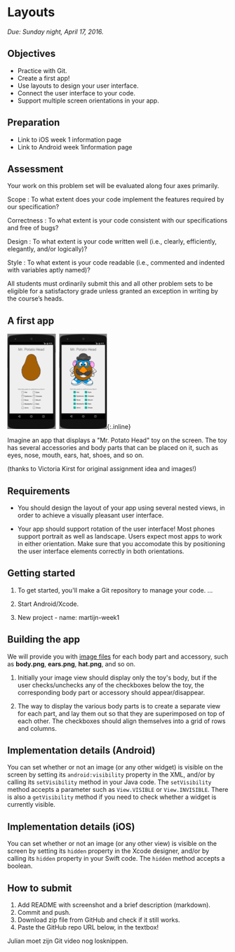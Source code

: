 # Layouts

*Due: Sunday night, April 17, 2016.*

## Objectives

- Practice with Git.
- Create a first app!
- Use layouts to design your user interface.
- Connect the user interface to your code.
- Support multiple screen orientations in your app.

## Preparation

- Link to iOS week 1 information page
- Link to Android week 1information page

## Assessment

Your work on this problem set will be evaluated along four axes primarily.

Scope
: To what extent does your code implement the features required by our specification?

Correctness
: To what extent is your code consistent with our specifications and free of bugs?

Design
: To what extent is your code written well (i.e., clearly, efficiently, elegantly, and/or logically)?

Style
: To what extent is your code readable (i.e., commented and indented with variables aptly named)?

All students must ordinarily submit this and all other problem sets to be eligible for a satisfactory grade unless granted an exception in writing by the course’s heads.

## A first app

![Screenshot of Mr. Potato Head](potato.png){:.inline}

Imagine an app that displays a "Mr. Potato Head" toy on the screen. The toy has several accessories and body parts that can be placed on it, such as eyes, nose, mouth, ears, hat, shoes, and so on.

(thanks to Victoria Kirst for original assignment idea and images!)

## Requirements

- You should design the layout of your app using several nested views, in order to achieve a visually pleasant user interface.

- Your app should support rotation of the user interface! Most phones support portrait as well as landscape. Users expect most apps to work in either orientation. Make sure that you accomodate this by positioning the user interface elements correctly in both orientations.

## Getting started

1. To get started, you'll make a Git repository to manage your code. ...

2. Start Android/Xcode.

3. New project - name: martijn-week1


## Building the app

We will provide you with [image files](mr-potato-head-images.zip) for each body part and accessory, such as **body.png**, **ears.png**, **hat.png**, and so on.

1. Initially your image view should display only the toy's body, but if the user checks/unchecks any of the checkboxes below the toy, the corresponding body part or accessory should appear/disappear.

2. The way to display the various body parts is to create a separate view for each part, and lay them out so that they are superimposed on top of each other. The checkboxes should align themselves into a grid of rows and columns.

## Implementation details (Android)

You can set whether or not an image (or any other widget) is visible on the screen by setting its `android:visibility` property in the XML, and/or by calling its `setVisibility` method in your Java code. The `setVisibility` method accepts a parameter such as `View.VISIBLE` or `View.INVISIBLE`. There is also a `getVisibility` method if you need to check whether a widget is currently visible.

## Implementation details (iOS)

You can set whether or not an image (or any other view) is visible on the screen by setting its `hidden` property in the Xcode designer, and/or by calling its `hidden` property in your Swift code. The `hidden` method accepts a boolean.

## How to submit

1. Add README with screenshot and a brief description (markdown).
2. Commit and push.
3. Download zip file from GitHub and check if it still works.
4. Paste the GitHub repo URL below, in the textbox!

Julian moet zijn Git video nog losknippen.

